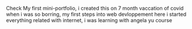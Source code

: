 Check My first mini-portfolio, i created this on 7 month vaccation of covid when i was so borring, my first steps into web devloppement here i started everything related with 
internet, i was learning with angela yu course 

